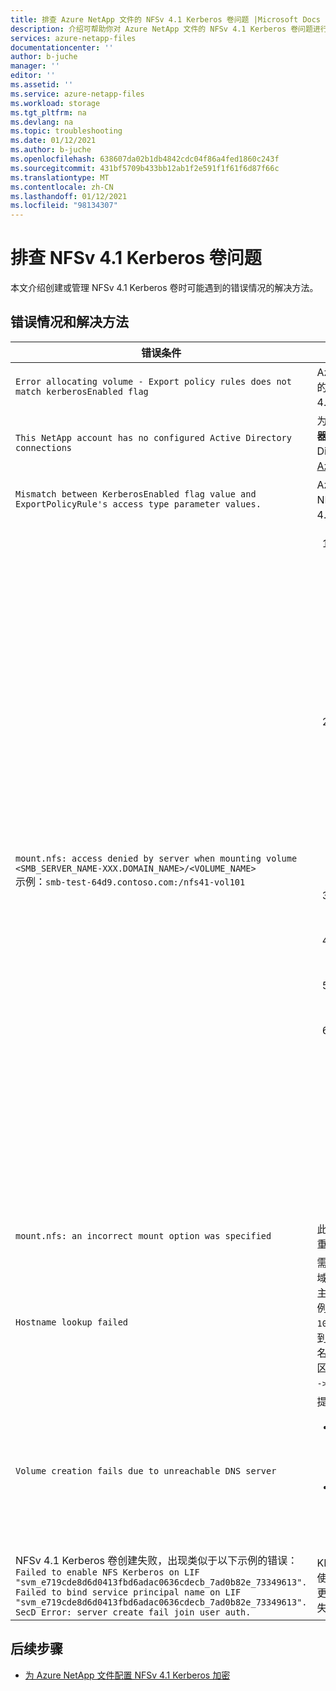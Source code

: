 ```yaml
---
title: 排查 Azure NetApp 文件的 NFSv 4.1 Kerberos 卷问题 |Microsoft Docs
description: 介绍可帮助你对 Azure NetApp 文件的 NFSv 4.1 Kerberos 卷问题进行故障排除的错误消息和解决方案。
services: azure-netapp-files
documentationcenter: ''
author: b-juche
manager: ''
editor: ''
ms.assetid: ''
ms.service: azure-netapp-files
ms.workload: storage
ms.tgt_pltfrm: na
ms.devlang: na
ms.topic: troubleshooting
ms.date: 01/12/2021
ms.author: b-juche
ms.openlocfilehash: 638607da02b1db4842cdc04f86a4fed1860c243f
ms.sourcegitcommit: 431bf5709b433bb12ab1f2e591f1f61f6d87f66c
ms.translationtype: MT
ms.contentlocale: zh-CN
ms.lasthandoff: 01/12/2021
ms.locfileid: "98134307"
---
```

# <a name="troubleshoot-nfsv41-kerberos-volume-issues"></a>排查 NFSv 4.1 Kerberos 卷问题 

本文介绍创建或管理 NFSv 4.1 Kerberos 卷时可能遇到的错误情况的解决方法。 

## <a name="error-conditions-and-resolutions"></a>错误情况和解决方法

|     错误条件    |     解决方法    |
|-|-|
|`Error allocating volume - Export policy rules does not match kerberosEnabled flag` | Azure NetApp 文件不支持 NFSv3 卷的 Kerberos。 Kerberos 仅对 NFSv 4.1 协议受支持。  |
|`This NetApp account has no configured Active Directory   connections`  |  为包含字段 " **KDC IP** " 和 " **AD 服务器名称**" 的 NetApp 帐户配置 Active Directory。 有关说明，请参阅 [配置 Azure 门户](configure-kerberos-encryption.md#configure-the-azure-portal) 。 |
|`Mismatch between KerberosEnabled flag value and ExportPolicyRule's access type parameter values.`  | Azure NetApp 文件不支持将纯 NFSv 4.1 卷转换为 Kerberos NFSv 4.1 卷，反之亦然。 |
|`mount.nfs: access denied by server when mounting volume <SMB_SERVER_NAME-XXX.DOMAIN_NAME>/<VOLUME_NAME>` <br>  示例：`smb-test-64d9.contoso.com:/nfs41-vol101` | <ol><li> 请确保正确设置了 A/PTR 记录并且该记录存在于服务器名称的 Active Directory 中 `smb-test-64d9.contoso.com` 。 <br> 在 NFS 客户端中，如果 `nslookup` 的 `smb-test-64d9.contoso.com` 解析为 IP 地址 IP1 (即 `10.1.1.68`) ，则 IP1 的，则必须将 `nslookup` 解析为只有一条记录 (即 `smb-test-64d9.contoso.com`) 。 `nslookup` 的 IP1 *不得* 解析为多个名称。 </li>  <li>`NFS-<Smb NETBIOS NAME>-<few random characters>`使用 PowerShell 或 UI 在 AD 上使用类型为的 NFS 计算机帐户设置 AES-256。 <br> 示例命令： <ul><li>`Set-ADComputer <NFS_MACHINE_ACCOUNT_NAME> -KerberosEncryptionType AES256` </li><li>`Set-ADComputer NFS-SMB-TEST-64 -KerberosEncryptionType AES256` </li></ul> </li> <li>确保 NFS 客户端、AD 和 Azure NetApp 文件存储软件相互同步，并处于五分钟的偏差范围内。 </li>  <li>使用命令获取 NFS 客户端上的 Kerberos 票证 `kinit <administrator>` 。</li> <li>将 NFS 客户端主机名减少到不超过15个字符，然后再次执行 "领域联接"。 </li><li>按如下所示重新启动 NFS 客户端和 `rpcgssd` 服务。 该命令可能因操作系统而异。<br> RHEL 7： <br> `service nfs restart` <br> `service rpcgssd restart` <br> CentOS 8： <br> `systemctl enable nfs-client.target && systemctl start nfs-client.target` <br> Ubuntu： <br>  (重新启动 `rpc-gssd` 服务。 )  <br> `sudo systemctl start rpc-gssd.service` </ul>| 
|`mount.nfs: an incorrect mount option was specified`   | 此问题可能与 NFS 客户端问题相关。 重新启动 NFS 客户端。    |
|`Hostname lookup failed`   | 需要在 DNS 服务器上创建反向查找区域，然后在该反向查找区域中添加 AD 主机计算机的 PTR 记录。 <br> 例如，假设 AD 计算机的 IP 地址为 `10.1.1.4` ，使用 hostname 命令 (找到的 ad 计算机的主机名) 为 `AD1` ，域名为 `contoso.com` 。 添加到反向查找区域中的 PTR 记录应该是 `10.1.1.4 -> AD1.contoso.com` 。 |
|`Volume creation fails due to unreachable DNS server`  | 提供两个可能的解决方案： <br> <ul><li> 此错误表明 DNS 不可访问。 原因可能是 DNS IP 错误或网络问题。 检查在 AD 连接中输入的 DNS IP，并确保 IP 正确。 </li> <li> 请确保 AD 和卷位于同一区域和同一 VNet 中。 如果它们在不同的 Vnet 中，请确保在两个 Vnet 之间建立 VNet 对等互连。 </li></ul> |
|NFSv 4.1 Kerberos 卷创建失败，出现类似于以下示例的错误： <br> `Failed to enable NFS Kerberos on LIF "svm_e719cde8d6d0413fbd6adac0636cdecb_7ad0b82e_73349613". Failed to bind service principal name on LIF "svm_e719cde8d6d0413fbd6adac0636cdecb_7ad0b82e_73349613". SecD Error: server create fail join user auth.` |KDC IP 错误，已创建 Kerberos 卷。 使用正确的地址更新 KDC IP。 <br> 更新 KDC IP 后，此错误将不会消失。 需要重新创建卷。 |

## <a name="next-steps"></a>后续步骤  

* [为 Azure NetApp 文件配置 NFSv 4.1 Kerberos 加密](configure-kerberos-encryption.md)
